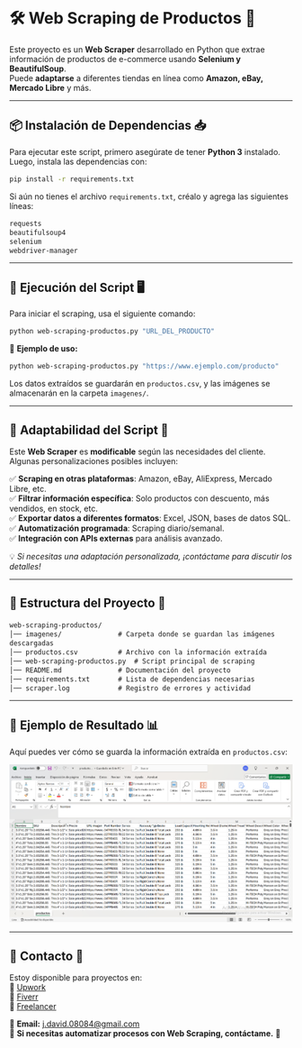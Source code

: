 # 🛠 Web Scraping de Productos 🚀

Este proyecto es un **Web Scraper** desarrollado en Python que extrae información de productos de e-commerce usando **Selenium y BeautifulSoup**.  
Puede **adaptarse** a diferentes tiendas en línea como **Amazon, eBay, Mercado Libre** y más.

---

## 📦 Instalación de Dependencias 📥

Para ejecutar este script, primero asegúrate de tener **Python 3** instalado. Luego, instala las dependencias con:

```sh
pip install -r requirements.txt
```

Si aún no tienes el archivo `requirements.txt`, créalo y agrega las siguientes líneas:

```
requests
beautifulsoup4
selenium
webdriver-manager
```

---

## 🚀 Ejecución del Script 🖥️

Para iniciar el scraping, usa el siguiente comando:

```sh
python web-scraping-productos.py "URL_DEL_PRODUCTO"
```

📌 **Ejemplo de uso:**
```sh
python web-scraping-productos.py "https://www.ejemplo.com/producto"
```

Los datos extraídos se guardarán en `productos.csv`, y las imágenes se almacenarán en la carpeta `imagenes/`.

---

## 🔄 Adaptabilidad del Script 🔧

Este **Web Scraper** es **modificable** según las necesidades del cliente. Algunas personalizaciones posibles incluyen:

✅ **Scraping en otras plataformas**: Amazon, eBay, AliExpress, Mercado Libre, etc.  
✅ **Filtrar información específica**: Solo productos con descuento, más vendidos, en stock, etc.  
✅ **Exportar datos a diferentes formatos**: Excel, JSON, bases de datos SQL.  
✅ **Automatización programada**: Scraping diario/semanal.  
✅ **Integración con APIs externas** para análisis avanzado.  

💡 *Si necesitas una adaptación personalizada, ¡contáctame para discutir los detalles!*  

---

## 📂 Estructura del Proyecto 📁

```
web-scraping-productos/
│── imagenes/              # Carpeta donde se guardan las imágenes descargadas
│── productos.csv          # Archivo con la información extraída
│── web-scraping-productos.py  # Script principal de scraping
│── README.md              # Documentación del proyecto
│── requirements.txt       # Lista de dependencias necesarias
│── scraper.log            # Registro de errores y actividad
```

---

## 📸 Ejemplo de Resultado 📊

Aquí puedes ver cómo se guarda la información extraída en `productos.csv`:

![Ejemplo CSV](https://github.com/DavidGarcia08084/web-scraping-productos/blob/main/Captura%20de%20pantalla%202025-03-19%20181206.png?raw=true)

---

## 📧 Contacto 💼

Estoy disponible para proyectos en:  
🔹 [Upwork](https://www.upwork.com/freelancers/~0175d00bb47d61d93f)  
🔹 [Fiverr](https://es.fiverr.com/jose_garcia_08/buying?source=avatar_menu_profile)  
🔹 [Freelancer](https://www.freelancer.com/u/josedavidg)    

📩 **Email:** j.david.08084@gmail.com  
📩 **Si necesitas automatizar procesos con Web Scraping, contáctame.** 🚀





